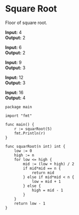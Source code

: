 # Square Root

Floor of square root.

**Input:** 4 </br>
**Output:** 2

**Input:** 6 </br>
**Output:** 2

**Input:** 9 </br>
**Output:** 3

**Input:** 12 </br>
**Output:** 3

**Input:** 16 </br>
**Output:** 4

```
package main

import "fmt"

func main() {
	r := squarRoot(5)
	fmt.Println(r)
}

func squarRoot(n int) int {
	low := 0
	high := n
	for low <= high {
		mid := (low + high) / 2
		if mid*mid == n {
			return mid
		} else if mid*mid < n {
			low = mid + 1
		} else {
			high = mid - 1
		}
	}
	return low - 1
}

```